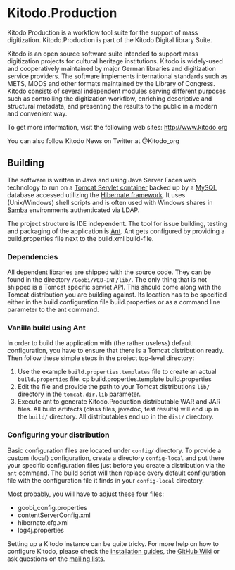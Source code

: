 Kitodo.Production
=================

Kitodo.Production is a workflow tool suite for the support of mass digitization. Kitodo.Production is part of the Kitodo Digital library Suite.

Kitodo is an open source software suite intended to support mass digitization projects for cultural heritage institutions. Kitodo is widely-used and cooperatively maintained by major German libraries and digitization service providers. The software implements international standards such as METS, MODS and other formats maintained by the Library of Congress. Kitodo consists of several independent modules serving different purposes such as controlling the digitization workflow, enriching descriptive and structural metadata, and presenting the results to the public in a modern and convenient way.

To get more information, visit the following web sites:
http://www.kitodo.org

You can also follow Kitodo News on Twitter at @Kitodo\_org


Building
--------

The software is written in Java and using Java Server Faces web technology to run on a [Tomcat Servlet container](http://tomcat.apache.org/) backed up by a [MySQL](http://www.mysql.com) database accessed utilizing the [Hibernate framework](http://www.hibernate.org). It uses (Unix/Windows) shell scripts and is often used with Windows shares in [Samba](http://www.samba.org/) environments authenticated via LDAP.

The project structure is IDE independent. The tool for issue building, testing
and packaging of the application is [Ant](http://ant.apache.org/). Ant gets
configured by providing a build.properties file next to the build.xml build-file.

### Dependencies

All dependent libraries are shipped with the source code. They can be found in the directory `/Goobi/WEB-INF/lib/`.
The only thing that is not shipped is a Tomcat specific servlet API. This should come along with the Tomcat distribution you are building against.
Its location has to be specified either in the build configuration file build.properties or as a command line parameter to the ant command.

### Vanilla build using Ant

In order to build the application with (the rather useless) default configuration, you have to ensure that there is a Tomcat distribution ready. Then follow these simple steps in the project top-level directory:

1. Use the example `build.properties.templates` file to create an actual `build.properties` file.
	cp build.properties.template build.properties
2. Edit the file and provide the path to your Tomcat distributions `lib/` directory in the `tomcat.dir.lib` parameter.
3. Execute ant to generate Kitodo.Production distributable WAR and JAR files. All build artifacts (class files, javadoc, test results) will end up in the `build/` directory. All distributables end up in the `dist/` directory.

### Configuring your distribution

Basic configuration files are located under `config/` directory. To provide a custom (local) configuration, create a directory `config-local` and put there your specific configuration files just before you create a distribution via the `ant` command. The build script will then replace every default configuration file with the configuration file it finds in your `config-local` directory.

Most probably, you will have to adjust these four files:
* goobi_config.properties
* contentServerConfig.xml
* hibernate.cfg.xml
* log4j.properties

Setting up a Kitodo instance can be quite tricky. For more help on how to configure Kitodo, please check the [installation guides](https://github.com/kitodo/kitodo-production/wiki/Installationsanleitung), the [GitHub Wiki](https://github.com/kitodo/kitodo-production/wiki) or ask questions on the [mailing lists](https://github.com/kitodo/kitodo-production/wiki#Mailingliste).
